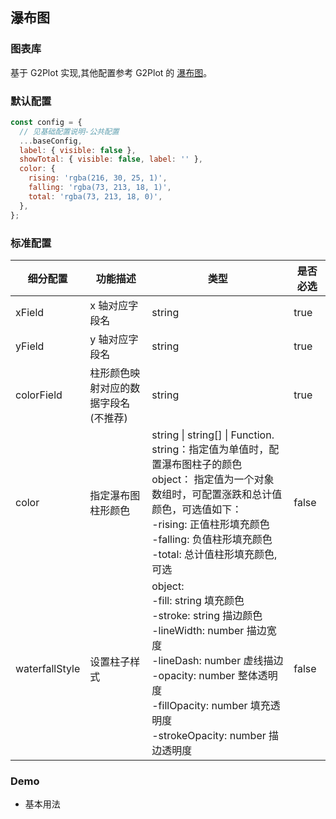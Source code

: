 ## 瀑布图

### 图表库

基于 G2Plot 实现,其他配置参考 G2Plot 的 <a href="https://g2plot.antv.vision/zh/examples/column/waterfall/API">瀑布图</a>。

### 默认配置

```js
const config = {
  // 见基础配置说明-公共配置
  ...baseConfig,
  label: { visible: false },
  showTotal: { visible: false, label: '' },
  color: {
    rising: 'rgba(216, 30, 25, 1)',
    falling: 'rgba(73, 213, 18, 1)',
    total: 'rgba(73, 213, 18, 0)',
  },
};
```

### 标准配置

| 细分配置       | 功能描述                             | 类型                                                                                                                                                                                                                                                      | 是否必选 |
| -------------- | ------------------------------------ | --------------------------------------------------------------------------------------------------------------------------------------------------------------------------------------------------------------------------------------------------------- | -------- |
| xField         | x 轴对应字段名                       | string                                                                                                                                                                                                                                                    | true     |
| yField         | y 轴对应字段名                       | string                                                                                                                                                                                                                                                    | true     |
| colorField     | 柱形颜色映射对应的数据字段名(不推荐) | string                                                                                                                                                                                                                                                    | true     |  | false |
| color          | 指定瀑布图柱形颜色                   | string \| string[] \| Function.<br>string：指定值为单值时，配置瀑布图柱子的颜色<br>object： 指定值为一个对象数组时，可配置涨跌和总计值颜色，可选值如下：<br> -rising: 正值柱形填充颜色 <br>-falling: 负值柱形填充颜色<br> -total: 总计值柱形填充颜色,可选 | false    |
| waterfallStyle | 设置柱子样式                         | object:<br/> -fill: string 填充颜色<br/> -stroke: string 描边颜色<br/> -lineWidth: number 描边宽度<br/> -lineDash: number 虚线描边<br/> -opacity: number 整体透明度<br/> -fillOpacity: number 填充透明度<br/> -strokeOpacity: number 描边透明度           | false    |

### Demo

- 基本用法

<code src="./base.tsx">
